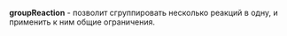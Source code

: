 
**groupReaction** - позволит сгруппировать несколько реакций в одну, и применить к ним общие ограничения.




